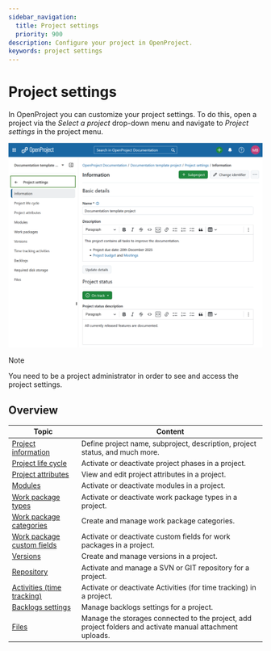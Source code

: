 ```yaml
---
sidebar_navigation:
  title: Project settings
  priority: 900
description: Configure your project in OpenProject.
keywords: project settings
---
```

# Project settings

In OpenProject you can customize your project settings. To do this, open a project via the *Select a project* drop-down menu and navigate to *Project settings* in the project menu.

![Project settings module selected in left-hand project menu in OpenProject](openproject_user_guide_project_settings_module.png)

> [!NOTE]
> You need to be a project administrator in order to see and access the project settings.

## Overview

| Topic                                                  | Content                                                      |
| ------------------------------------------------------ | ------------------------------------------------------------ |
| [Project information](project-information)             | Define project name, subproject, description, project status, and much more. |
| [Project life cycle](project-life-cycle)               | Activate or deactivate project phases in a project.          |
| [Project attributes](project-attributes)               | View and edit project attributes in a project.               |
| [Modules](modules)                                     | Activate or deactivate modules in a project.                 |
| [Work package types](work-packages)                    | Activate or deactivate work package types in a project.      |
| [Work package categories](work-packages)               | Create and manage work package categories.                   |
| [Work package custom fields](work-packages)            | Activate or deactivate custom fields for work packages in a project. |
| [Versions](versions)                                   | Create and manage versions in a project.                     |
| [Repository](repository)                               | Activate and manage a SVN or GIT repository for a project.   |
| [Activities (time tracking)](activities-time-tracking) | Activate or deactivate Activities (for time tracking) in a project. |
| [Backlogs settings](backlogs-settings)                 | Manage backlogs settings for a project.                      |
| [Files](files)                                         | Manage the storages connected to the project, add project folders and activate manual attachment uploads. |

